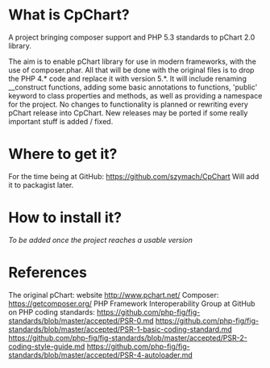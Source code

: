 What is CpChart?
===============

A project bringing composer support and PHP 5.3 standards to pChart 2.0 library.

The aim is to enable pChart library for use in modern frameworks, with the use of composer.phar.
All that will be done with the original files is to drop the PHP 4.* code and replace it with 
version 5.*. It will include renaming __construct functions, adding some basic annotations to functions,
'public' keyword to class properties and methods, as well as providing a namespace for the project.
No changes to functionality is planned or rewriting every pChart release into CpChart. New releases may
be ported if some really important stuff is added / fixed.

Where to get it?
================
For the time being at GitHub: https://github.com/szymach/CpChart
Will add it to packagist later.


How to install it?
==================

*To be added once the project reaches a usable version*


References
==========
The original pChart: website http://www.pchart.net/ 
Composer: https://getcomposer.org/
PHP Framework Interoperability Group at GitHub on PHP coding standards:
https://github.com/php-fig/fig-standards/blob/master/accepted/PSR-0.md
https://github.com/php-fig/fig-standards/blob/master/accepted/PSR-1-basic-coding-standard.md
https://github.com/php-fig/fig-standards/blob/master/accepted/PSR-2-coding-style-guide.md
https://github.com/php-fig/fig-standards/blob/master/accepted/PSR-4-autoloader.md